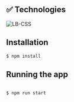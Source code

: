 ## :white_check_mark: Technologies
<img align="center" alt="LB-CSS"   src="https://img.shields.io/badge/MongoDB-4EA94B?style=for-the-badge&logo=mongodb&logoColor=white" />

## Installation

```bash
$ npm install
```

## Running the app

```bash

$ npm run start

```

